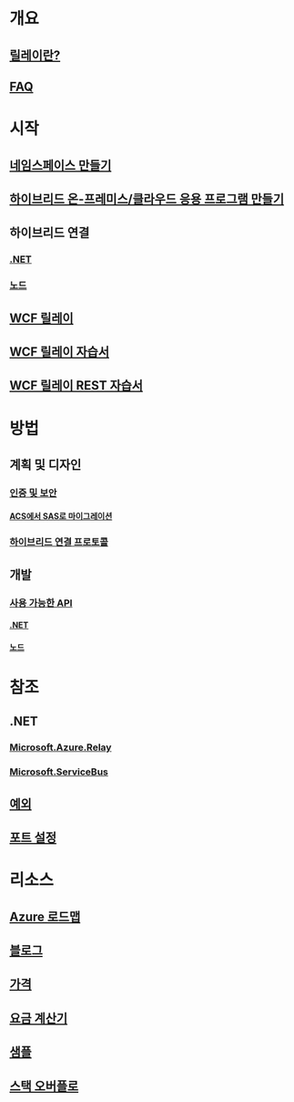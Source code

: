 # 개요
## [릴레이란?](relay-what-is-it.md)
## [FAQ](relay-faq.md)

# 시작
## [네임스페이스 만들기](relay-create-namespace-portal.md)
## [하이브리드 온-프레미스/클라우드 응용 프로그램 만들기](service-bus-dotnet-hybrid-app-using-service-bus-relay.md)
## 하이브리드 연결
### [.NET](relay-hybrid-connections-dotnet-get-started.md)
### [노드](relay-hybrid-connections-node-get-started.md)
## [WCF 릴레이](relay-wcf-dotnet-get-started.md)
## [WCF 릴레이 자습서](service-bus-relay-tutorial.md)
## [WCF 릴레이 REST 자습서](service-bus-relay-rest-tutorial.md)

# 방법
## 계획 및 디자인
### [인증 및 보안](relay-authentication-and-authorization.md)
#### [ACS에서 SAS로 마이그레이션](relay-migrate-acs-sas.md)
### [하이브리드 연결 프로토콜](relay-hybrid-connections-protocol.md)
## 개발
### [사용 가능한 API](relay-api-overview.md)
#### [.NET](relay-hybrid-connections-dotnet-api-overview.md)
#### [노드](relay-hybrid-connections-node-ws-api-overview.md)

# 참조
## .NET
### [Microsoft.Azure.Relay](/dotnet/api/microsoft.azure.relay)
### [Microsoft.ServiceBus](/dotnet/api/Microsoft.ServiceBus)
## [예외](relay-exceptions.md)
## [포트 설정](relay-port-settings.md)

# 리소스
## [Azure 로드맵](https://azure.microsoft.com/roadmap/?category=enterprise-integration)
## [블로그](https://blogs.msdn.microsoft.com/servicebus/)
## [가격](https://azure.microsoft.com/pricing/details/service-bus/)
## [요금 계산기](https://azure.microsoft.com/pricing/calculator/)
## [샘플](https://github.com/azure/azure-relay/tree/master/samples)
## [스택 오버플로](http://stackoverflow.com/questions/tagged/azure-servicebusrelay)
